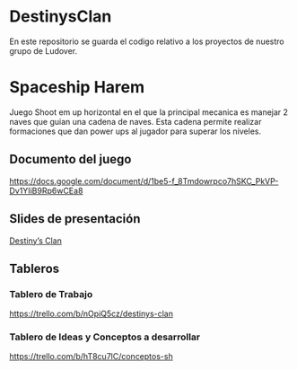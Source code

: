 # DestinysClan
En este repositorio se guarda el codigo relativo a los proyectos de nuestro grupo de Ludover.

# Spaceship Harem
Juego Shoot em up horizontal en el que la principal mecanica es manejar 2 naves que guian una cadena de naves. Esta cadena permite realizar formaciones que dan power ups al jugador para superar los niveles.

## Documento del juego
https://docs.google.com/document/d/1be5-f_8Tmdowrpco7hSKC_PkVP-Dv1YIiB9Rp6wCEa8

## Slides de presentación
[Destiny’s Clan](https://docs.google.com/presentation/d/1pttlzzjYQoYmUYncnTILISbjoMfcSqIZAog8zNggJd0/edit#slide=id.p)


## Tableros
### Tablero de Trabajo
https://trello.com/b/nOpiQ5cz/destinys-clan

### Tablero de Ideas y Conceptos a desarrollar
https://trello.com/b/hT8cu7lC/conceptos-sh
